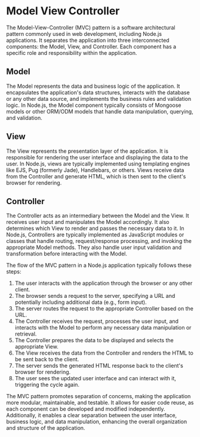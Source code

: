 # **Model View Controller**

The Model-View-Controller (MVC) pattern is a software architectural pattern commonly used in web development, including Node.js applications. It separates the application into three interconnected components: the Model, View, and Controller. Each component has a specific role and responsibility within the application.

## **Model**

The Model represents the data and business logic of the application. It encapsulates the application's data structures, interacts with the database or any other data source, and implements the business rules and validation logic. In Node.js, the Model component typically consists of Mongoose models or other ORM/ODM models that handle data manipulation, querying, and validation.

## **View**
The View represents the presentation layer of the application. It is responsible for rendering the user interface and displaying the data to the user. In Node.js, views are typically implemented using templating engines like EJS, Pug (formerly Jade), Handlebars, or others. Views receive data from the Controller and generate HTML, which is then sent to the client's browser for rendering.

## **Controller**
The Controller acts as an intermediary between the Model and the View. It receives user input and manipulates the Model accordingly. It also determines which View to render and passes the necessary data to it. In Node.js, Controllers are typically implemented as JavaScript modules or classes that handle routing, request/response processing, and invoking the appropriate Model methods. They also handle user input validation and transformation before interacting with the Model.

The flow of the MVC pattern in a Node.js application typically follows these steps:

1. The user interacts with the application through the browser or any other client.
2. The browser sends a request to the server, specifying a URL and potentially including additional data (e.g., form input).
3. The server routes the request to the appropriate Controller based on the URL.
4. The Controller receives the request, processes the user input, and interacts with the Model to perform any necessary data manipulation or retrieval.
5. The Controller prepares the data to be displayed and selects the appropriate View.
6. The View receives the data from the Controller and renders the HTML to be sent back to the client.
7. The server sends the generated HTML response back to the client's browser for rendering.
8. The user sees the updated user interface and can interact with it, triggering the cycle again.

The MVC pattern promotes separation of concerns, making the application more modular, maintainable, and testable. It allows for easier code reuse, as each component can be developed and modified independently. Additionally, it enables a clear separation between the user interface, business logic, and data manipulation, enhancing the overall organization and structure of the application.
